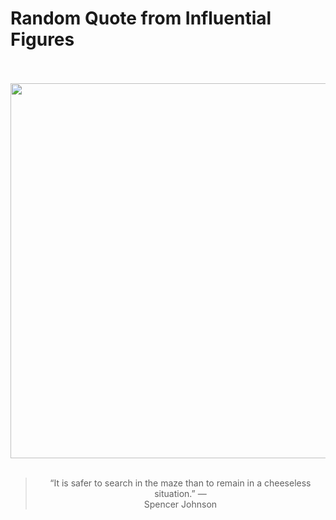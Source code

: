 # Random Quote from Influential Figures

<div align="center">
  <br>
  <br>
  <a href="https://en.wikipedia.org/wiki/Spencer_Johnson_(American_football)" title="Spencer Johnson (American football ..."><img src="https://upload.wikimedia.org/wikipedia/commons/b/b7/Spencer_Johnson_%28American_football%29.JPG" width="600px"></a>
  <br>
  <br>
  <blockquote>&ldquo;It is safer to search in the maze than to remain in a cheeseless situation.&rdquo; &mdash; <footer>Spencer Johnson</footer></blockquote>
</div>
  